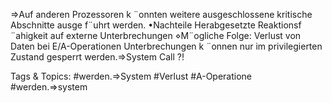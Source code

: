 ⇒Auf anderen Prozessoren k ¨onnten weitere ausgeschlossene kritische Abschnitte ausge f¨uhrt werden.
•Nachteile
Herabgesetzte Reaktionsf ¨ahigkeit auf externe Unterbrechungen
⋄M¨ogliche Folge: Verlust von Daten bei E/A-Operationen
Unterbrechungen k ¨onnen nur im privilegierten Zustand gesperrt werden.⇒System Call ?!

   Tags & Topics:
   #werden.⇒System
   #Verlust
   #A-Operatione
   #werden.⇒system